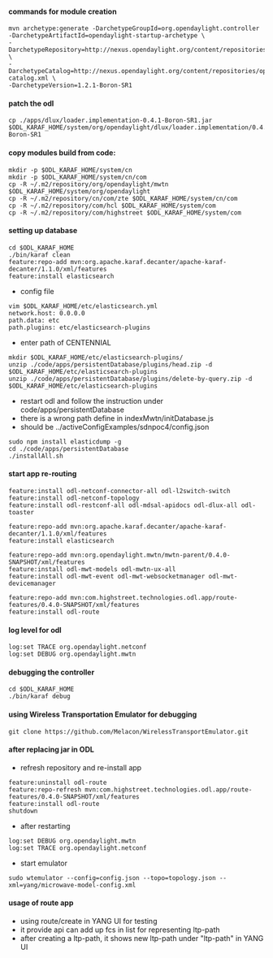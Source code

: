 
#### commands for module creation
```
mvn archetype:generate -DarchetypeGroupId=org.opendaylight.controller -DarchetypeArtifactId=opendaylight-startup-archetype \
-DarchetypeRepository=http://nexus.opendaylight.org/content/repositories/opendaylight.release/ \
-DarchetypeCatalog=http://nexus.opendaylight.org/content/repositories/opendaylight.release/archetype-catalog.xml \
-DarchetypeVersion=1.2.1-Boron-SR1
```

#### patch the odl
````
cp ./apps/dlux/loader.implementation-0.4.1-Boron-SR1.jar $ODL_KARAF_HOME/system/org/opendaylight/dlux/loader.implementation/0.4.1-Boron-SR1

````

#### copy modules build from code:

```
mkdir -p $ODL_KARAF_HOME/system/cn
mkdir -p $ODL_KARAF_HOME/system/cn/com
cp -R ~/.m2/repository/org/opendaylight/mwtn $ODL_KARAF_HOME/system/org/opendaylight
cp -R ~/.m2/repository/cn/com/zte $ODL_KARAF_HOME/system/cn/com
cp -R ~/.m2/repository/com/hcl $ODL_KARAF_HOME/system/com
cp -R ~/.m2/repository/com/highstreet $ODL_KARAF_HOME/system/com
```
#### setting up database
```
cd $ODL_KARAF_HOME
./bin/karaf clean
feature:repo-add mvn:org.apache.karaf.decanter/apache-karaf-decanter/1.1.0/xml/features
feature:install elasticsearch
```
- config file
````
vim $ODL_KARAF_HOME/etc/elasticsearch.yml
network.host: 0.0.0.0
path.data: etc
path.plugins: etc/elasticsearch-plugins
````
- enter path of CENTENNIAL
```
mkdir $ODL_KARAF_HOME/etc/elasticsearch-plugins/
unzip ./code/apps/persistentDatabase/plugins/head.zip -d $ODL_KARAF_HOME/etc/elasticsearch-plugins
unzip ./code/apps/persistentDatabase/plugins/delete-by-query.zip -d $ODL_KARAF_HOME/etc/elasticsearch-plugins
```
- restart odl and follow the instruction under code/apps/persistentDatabase
- there is a wrong path define in indexMwtn/initDatabase.js
- should be ../activeConfigExamples/sdnpoc4/config.json
```
sudo npm install elasticdump -g
cd ./code/apps/persistentDatabase
./installAll.sh
```

#### start app re-routing
````
feature:install odl-netconf-connector-all odl-l2switch-switch
feature:install odl-netconf-topology
feature:install odl-restconf-all odl-mdsal-apidocs odl-dlux-all odl-toaster

feature:repo-add mvn:org.apache.karaf.decanter/apache-karaf-decanter/1.1.0/xml/features
feature:install elasticsearch

feature:repo-add mvn:org.opendaylight.mwtn/mwtn-parent/0.4.0-SNAPSHOT/xml/features
feature:install odl-mwt-models odl-mwtn-ux-all
feature:install odl-mwt-event odl-mwt-websocketmanager odl-mwt-devicemanager

feature:repo-add mvn:com.highstreet.technologies.odl.app/route-features/0.4.0-SNAPSHOT/xml/features
feature:install odl-route
````

#### log level for odl
````
log:set TRACE org.opendaylight.netconf
log:set DEBUG org.opendaylight.mwtn
````

#### debugging the controller
````
cd $ODL_KARAF_HOME
./bin/karaf debug
````
#### using Wireless Transportation Emulator for debugging
````
git clone https://github.com/Melacon/WirelessTransportEmulator.git
````
#### after replacing jar in ODL
- refresh repository and re-install app
````
feature:uninstall odl-route
feature:repo-refresh mvn:com.highstreet.technologies.odl.app/route-features/0.4.0-SNAPSHOT/xml/features
feature:install odl-route
shutdown
````
- after restarting
````
log:set DEBUG org.opendaylight.mwtn
log:set TRACE org.opendaylight.netconf
````
- start emulator
````
sudo wtemulator --config=config.json --topo=topology.json --xml=yang/microwave-model-config.xml
````

#### usage of route app

- using route/create in YANG UI for testing
- it provide api can add up fcs in list for representing ltp-path
- after creating a ltp-path, it shows new ltp-path under "ltp-path" in YANG UI